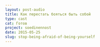 ```yaml
---
layout: post-audio
title: Как перестать бояться быть собой
type: cast
cat: Готов
project: soedinennost
date: 2015-05-25
slug: stop-being-afraid-of-being-yourself
---
```

